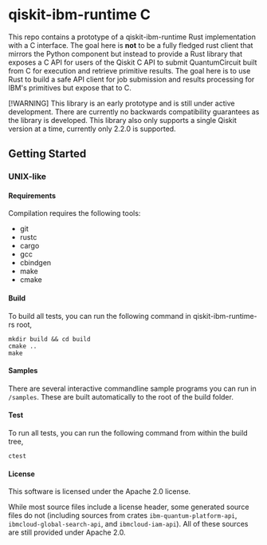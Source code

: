 # qiskit-ibm-runtime C

This repo contains a prototype of a qiskit-ibm-runtime Rust implementation
with a C interface.
The goal here is **not** to be a fully fledged rust client that mirrors the
Python component but instead to provide a Rust library that exposes a C API
for users of the Qiskit C API to submit QuantumCircuit built from C for
execution and retrieve primitive results. The goal here is to use Rust to build
a safe API client for job submission and results processing for IBM's primitives
but expose that to C.

[!WARNING]
This library is an early prototype and is still under active development.
There are currently no backwards compatibility guarantees as the library
is developed. This library also only supports a single Qiskit version at a
time, currently only 2.2.0 is supported.


## Getting Started

### UNIX-like

#### Requirements

Compilation requires the following tools:
* git
* rustc
* cargo
* gcc
* cbindgen
* make
* cmake

#### Build

To build all tests, you can run the following command in qiskit-ibm-runtime-rs root,
```
mkdir build && cd build
cmake ..
make
```

#### Samples

There are several interactive commandline sample programs you can run in `/samples`.
These are built automatically to the root of the build folder.

#### Test

To run all tests, you can run the following command from within the build tree,
```
ctest
```

#### License

This software is licensed under the Apache 2.0 license.

While most source files include a license header, some generated source files do not
(including sources from crates `ibm-quantum-platform-api`, `ibmcloud-global-search-api`,
and `ibmcloud-iam-api`). All of these sources are still provided under Apache 2.0.

